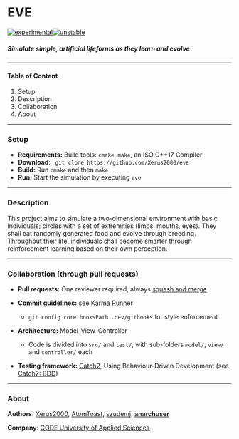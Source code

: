 
# EVE

[![experimental](http://badges.github.io/stability-badges/dist/experimental.svg)](http://github.com/badges/stability-badges)[![unstable](http://badges.github.io/stability-badges/dist/unstable.svg)](http://github.com/badges/stability-badges)

##### Simulate simple, artificial lifeforms as they learn and evolve

----

#### Table of Content

1. Setup
2. Description
3. Collaboration
4. About

----

### Setup

* **Requirements:** Build tools: `cmake`, `make`, an ISO C++17 Compiler
* **Download**: ``` git clone https://github.com/Xerus2000/eve```
* **Build:** Run `cmake` and then `make`
* **Run:** Start the simulation by executing `eve`

----

### Description

This project aims to simulate a two-dimensional environment with basic individuals; circles with a set of extremities (limbs, mouths, eyes). They shall eat randomly generated food and evolve through breeding. Throughout their life, individuals shall become smarter through reinforcement learning based on their own perception.

----

### Collaboration (through pull requests)

* **Pull requests:** One reviewer required, always [squash and merge](https://help.github.com/en/github/collaborating-with-issues-and-pull-requests/about-pull-request-merges#squash-and-merge-your-pull-request-commits)

* **Commit guidelines:** see [Karma Runner](http://karma-runner.github.io/4.0/dev/git-commit-msg.html)
  * `git config core.hooksPath .dev/githooks` for style enforcement
* **Architecture:** Model-View-Controller
  * Code is divided into `src/` and `test/`, with sub-folders `model/`, `view/` and `controller/` each

* **Testing framework:** [Catch2](https://github.com/catchorg/Catch2), Using Behaviour-Driven Development (see [Catch2: BDD](https://github.com/catchorg/Catch2/blob/master/docs/tutorial.md#bdd-style))

----

### About

**Authors**: [Xerus2000](https://github.com/Xerus2000), [AtomToast](https://github.com/AtomToast), [szudemj](https://github.com/szudemj), **[anarchuser](https://github.com/anarchuser)**

**Company**: [CODE University of Applied Sciences](https://code.berlin/en/)